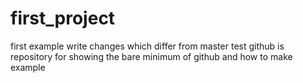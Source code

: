 # first_project
first example
write changes which differ from master
test github is repository for showing the bare minimum of github and how to 
make example
